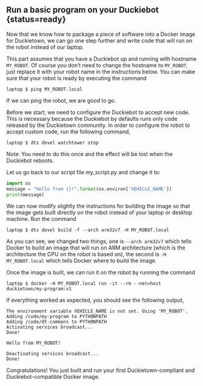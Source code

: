 
## Run a basic program on your Duckiebot {status=ready}

Now that we know how to package a piece of software into a Docker image for Duckietown, we can go one step further and write code that will run on the robot instead of our laptop.

This part assumes that you have a Duckiebot up and running with hostname `MY_ROBOT`. Of course you don’t need to change the hostname to `MY_ROBOT`, just replace it with your robot name in the instructions below. You can make sure that your robot is ready by executing the command

    laptop $ ping MY_ROBOT.local

If we can ping the robot, we are good to go.

Before we start, we need to configure the Duckiebot to accept new code. This is necessary because the Duckiebot by defaults runs only code released by the Duckietown community. In order to configure the robot to accept custom code, run the following command,

    laptop $ dts devel watchtower stop

Note: You need to do this once and the effect will be lost when the Duckiebot reboots.

Let us go back to our script file my_script.py and change it to:

```python
import os
message = "Hello from {}!".format(os.environ['VEHICLE_NAME'])
print(message)
```

We can now modify slightly the instructions for building the image so that the image gets built directly on the robot instead of your laptop or desktop machine. Run the command

    laptop $ dts devel build -f --arch arm32v7 -H MY_ROBOT.local

As you can see, we changed two things, one is `--arch arm32v7` which tells Docker to build an image that will run on ARM architecture (which is the architecture the CPU on the robot is based on), the second is `-H MY_ROBOT.local` which tells Docker where to build the image.

Once the image is built, we can run it on the robot by running the command

    laptop $ docker -H MY_ROBOT.local run -it --rm --net=host duckietown/my-program:v1

If everything worked as expected, you should see the following output,

```
The environment variable VEHICLE_NAME is not set. Using 'MY_ROBOT'.
Adding /code/my-program to PYTHONPATH
Adding /code/dt-commons to PYTHONPATH
Activating services broadcast...
Done!

Hello from MY_ROBOT!

Deactivating services broadcast...
Done!
```


Congratulations! You just built and run your first Duckietown-compliant and Duckiebot-compatible Docker image.

